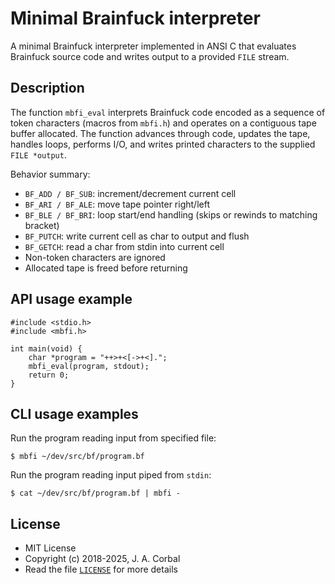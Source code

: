 Minimal Brainfuck interpreter
=============================

A minimal Brainfuck interpreter implemented in ANSI C that evaluates
Brainfuck source code and writes output to a provided `FILE` stream.

## Description

The function `mbfi_eval` interprets Brainfuck code encoded as a sequence
of token characters (macros from `mbfi.h`) and operates on a contiguous
tape buffer allocated.  The function advances through code, updates the
tape, handles loops, performs I/O, and writes printed characters to the
supplied `FILE *output`.

Behavior summary:

  - `BF_ADD / BF_SUB`: increment/decrement current cell
  - `BF_ARI / BF_ALE`: move tape pointer right/left
  - `BF_BLE / BF_BRI`: loop start/end handling (skips or rewinds to
    matching bracket)
  - `BF_PUTCH`: write current cell as char to output and flush
  - `BF_GETCH`: read a char from stdin into current cell
  - Non-token characters are ignored
  - Allocated tape is freed before returning

## API usage example

    #include <stdio.h>
    #include <mbfi.h>

    int main(void) {
        char *program = "++>+<[->+<].";
        mbfi_eval(program, stdout);
        return 0;
    }

## CLI usage examples

Run the program reading input from specified file:

    $ mbfi ~/dev/src/bf/program.bf

Run the program reading input piped from `stdin`:

    $ cat ~/dev/src/bf/program.bf | mbfi -

## License

  - MIT License
  - Copyright (c) 2018-2025, J. A. Corbal
  - Read the file [`LICENSE`](LICENSE) for more details
